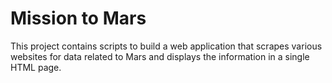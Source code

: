 # Mission to Mars

This project contains scripts to build a web application that scrapes various websites for data related to Mars and displays the information in a single HTML page. 
